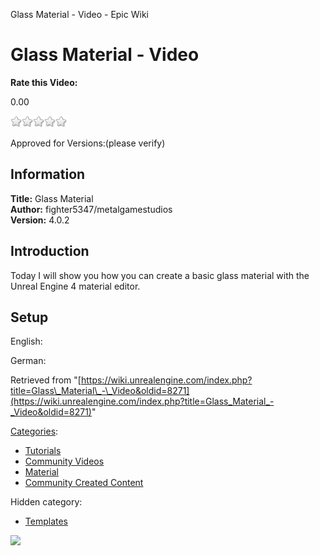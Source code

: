 Glass Material - Video - Epic Wiki                    

Glass Material - Video
======================

**Rate this Video:**

0.00

![](/extensions/VoteNY/images/star_off.gif)![](/extensions/VoteNY/images/star_off.gif)![](/extensions/VoteNY/images/star_off.gif)![](/extensions/VoteNY/images/star_off.gif)![](/extensions/VoteNY/images/star_off.gif)

Approved for Versions:(please verify)

Information
-----------

**Title:** Glass Material  
**Author:** fighter5347/metalgamestudios  
**Version:** 4.0.2  
  

Introduction
------------

Today I will show you how you can create a basic glass material with the Unreal Engine 4 material editor.  
  

Setup
-----

English:  
  
German:

Retrieved from "[https://wiki.unrealengine.com/index.php?title=Glass\_Material\_-\_Video&oldid=8271](https://wiki.unrealengine.com/index.php?title=Glass_Material_-_Video&oldid=8271)"

[Categories](/Special:Categories "Special:Categories"):

*   [Tutorials](/Category:Tutorials "Category:Tutorials")
*   [Community Videos](/Category:Community_Videos "Category:Community Videos")
*   [Material](/Category:Material "Category:Material")
*   [Community Created Content](/Category:Community_Created_Content "Category:Community Created Content")

Hidden category:

*   [Templates](/Category:Templates "Category:Templates")

  ![](https://tracking.unrealengine.com/track.png)